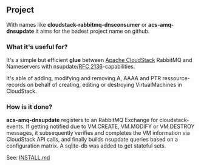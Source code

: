 ## Project

With names like **cloudstack-rabbitmq-dnsconsumer** or **acs-amq-dnsupdate** it aims for the badest project name on github.

### What it's useful for?

It's a simple but efficient **glue** between [Apache CloudStack](https://cloudstack.apache.org/) RabbitMQ and Nameservers with nsupdate/[RFC 2136](https://www.rfc-editor.org/info/rfc2136)-capabilities.

It's able of adding, modifying and removing A, AAAA and PTR ressource-records on behalf of creating, editing or destroying VirtualMachines in CloudStack.

### How is it done?

**acs-amq-dnsupdate** registers to an RabbitMQ Exchange for cloudstack-events. If getting notified due to VM.CREATE, VM.MODIFY or VM.DESTROY messages, it subsequently verifies and completes the VM information via CloudStack API calls, and finally builds nsupdate queries based on a configuration matrix. A sqlite-db was added to get stateful sets.

See: [INSTALL.md](INSTALL.md)

